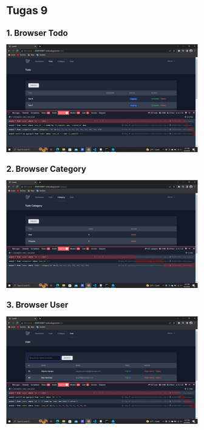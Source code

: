 # Tugas 9

## 1. Browser Todo
![Alt text](screenshot/tugas9/Todo.png)
## 2. Browser Category
![Alt text](screenshot/tugas9/Category.png)
## 3. Browser User
![Alt text](screenshot/tugas9/User.png)